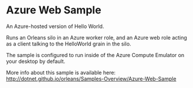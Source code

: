 # Azure Web Sample #

An Azure-hosted version of Hello World.

Runs an Orleans silo in an Azure worker role, and an Azure web role acting as a client talking to the HelloWorld grain in the silo.

The sample is configured to run inside of the Azure Compute Emulator on your desktop by default.

More info about this sample is available here:
http://dotnet.github.io/orleans/Samples-Overview/Azure-Web-Sample

